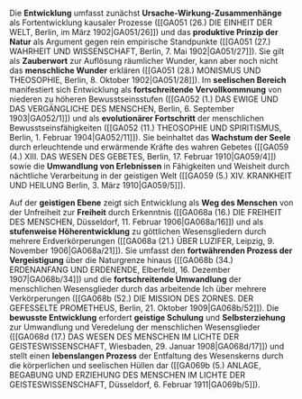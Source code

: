 
Die **Entwicklung** umfasst zunächst **Ursache-Wirkung-Zusammenhänge** als Fortentwicklung kausaler Prozesse ([[GA051 (26.) DIE EINHEIT DER WELT, Berlin, im März 1902|GA051/26]]) und das **produktive Prinzip der Natur** als Argument gegen rein empirische Standpunkte ([[GA051 (27.) WAHRHEIT UND WISSENSCHAFT, Berlin, 7. Mai 1902|GA051/27]]). Sie gilt als **Zauberwort** zur Auflösung räumlicher Wunder, kann aber noch nicht das **menschliche Wunder** erklären ([[GA051 (28.) MONISMUS UND THEOSOPHIE, Berlin, 8. Oktober 1902|GA051/28]]). Im **seelischen Bereich** manifestiert sich Entwicklung als **fortschreitende Vervollkommnung** von niederen zu höheren Bewusstseinsstufen ([[GA052 (1.) DAS EWIGE UND DAS VERGÄNGLICHE DES MENSCHEN, Berlin, 6. September 1903|GA052/1]]) und als **evolutionärer Fortschritt** der menschlichen Bewusstseinsfähigkeiten ([[GA052 (11.) THEOSOPHIE UND SPIRITISMUS, Berlin, 1. Februar 1904|GA052/11]]). Sie beinhaltet das **Wachstum der Seele** durch erleuchtende und erwärmende Kräfte des wahren Gebetes ([[GA059 (4.) XIII. DAS WESEN DES GEBETES, Berlin, 17. Februar 1910|GA059/4]]) sowie die **Umwandlung von Erlebnissen** in Fähigkeiten und Weisheit durch nächtliche Verarbeitung in der geistigen Welt ([[GA059 (5.) XIV. KRANKHEIT UND HEILUNG Berlin, 3. März 1910|GA059/5]]).

Auf der **geistigen Ebene** zeigt sich Entwicklung als **Weg des Menschen** von der Unfreiheit zur **Freiheit** durch Erkenntnis ([[GA068a (16.) DIE FREIHEIT DES MENSCHEN, Düsseldorf, 11. Februar 1906|GA068a/16]]) und als **stufenweise Höherentwicklung** zu göttlichen Wesensgliedern durch mehrere Erdverkörperungen ([[GA068a (21.) ÜBER LUZIFER, Leipzig, 9. November 1906|GA068a/21]]). Sie umfasst den **fortwährenden Prozess der Vergeistigung** über die Naturgrenze hinaus ([[GA068b (34.) ERDENANFANG UND ERDENENDE, Elberfeld, 16. Dezember 1907|GA068b/34]]) und die **fortschreitende Umwandlung** der menschlichen Wesensglieder durch das arbeitende Ich über mehrere Verkörperungen ([[GA068b (52.) DIE MISSION DES ZORNES. DER GEFESSELTE PROMETHEUS, Berlin, 21. Oktober 1909|GA068b/52]]). Die **bewusste Entwicklung** erfordert **geistige Schulung** und **Selbsterziehung** zur Umwandlung und Veredelung der menschlichen Wesensglieder ([[GA068d (17.) DAS WESEN DES MENSCHEN IM LICHTE DER GEISTESWISSENSCHAFT, Wiesbaden, 29. Januar 1908|GA068d/17]]) und stellt einen **lebenslangen Prozess** der Entfaltung des Wesenskerns durch die körperlichen und seelischen Hüllen dar ([[GA069b (5.) ANLAGE, BEGABUNG UND ERZIEHUNG DES MENSCHEN IM LICHTE DER GEISTESWISSENSCHAFT, Düsseldorf, 6. Februar 1911|GA069b/5]]).
